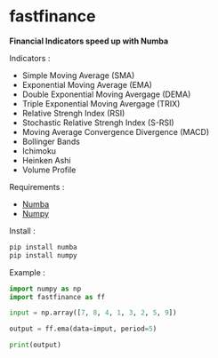 # fastfinance
**Financial Indicators speed up with Numba**

Indicators :
- Simple Moving Average (SMA)
- Exponential Moving Average (EMA)
- Double Exponential Moving Avergage (DEMA)
- Triple Exponential Moving Avergage (TRIX)
- Relative Strengh Index (RSI)
- Stochastic Relative Strengh Index (S-RSI)
- Moving Average Convergence Divergence (MACD)
- Bollinger Bands
- Ichimoku
- Heinken Ashi
- Volume Profile

Requirements :
- [Numba](https://github.com/numba/numba)
- [Numpy](https://github.com/numpy/numpy)

Install :
```python
pip install numba
pip install numpy
```

Example :
```python
import numpy as np
import fastfinance as ff

input = np.array([7, 8, 4, 1, 3, 2, 5, 9])

output = ff.ema(data=imput, period=5)

print(output)
```
